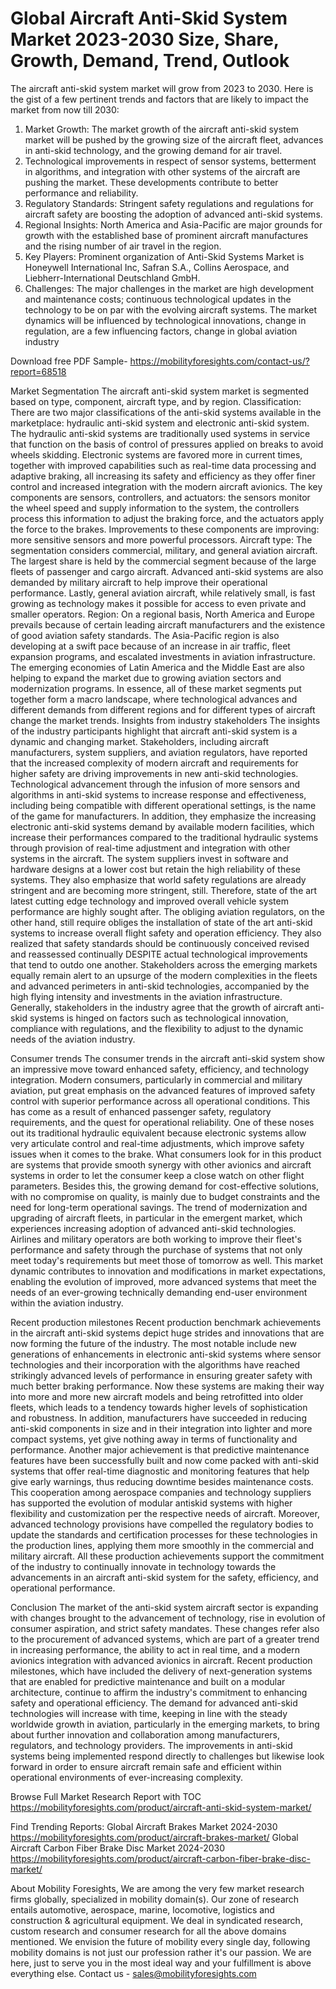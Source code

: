 # Global Aircraft Anti-Skid System Market 2023-2030 Size, Share, Growth, Demand, Trend, Outlook

The aircraft anti-skid system market will grow from 2023 to 2030. Here is the gist of a few pertinent trends and factors that are likely to impact the market from now till 2030:
1.	Market Growth: The market growth of the aircraft anti-skid system market will be pushed by the growing size of the aircraft fleet, advances in anti-skid technology, and the growing demand for air travel.
2.	Technological improvements in respect of sensor systems, betterment in algorithms, and integration with other systems of the aircraft are pushing the market. These developments contribute to better performance and reliability.
3.	Regulatory Standards: Stringent safety regulations and regulations for aircraft safety are boosting the adoption of advanced anti-skid systems.
4.	Regional Insights: North America and Asia-Pacific are major grounds for growth with the established base of prominent aircraft manufactures and the rising number of air travel in the region.
5.	Key Players: Prominent organization of Anti-Skid Systems Market is Honeywell International Inc, Safran S.A., Collins Aerospace, and Liebherr-International Deutschland GmbH.
6.	Challenges: The major challenges in the market are high development and maintenance costs; continuous technological updates in the technology to be on par with the evolving aircraft systems.
The market dynamics will be influenced by technological innovations, change in regulation, are a few influencing factors, change in global aviation industry


Download free PDF Sample- https://mobilityforesights.com/contact-us/?report=68518


Market Segmentation
The aircraft anti-skid system market is segmented based on type, component, aircraft type, and by region.
Classification: There are two major classifications of the anti-skid systems available in the marketplace: hydraulic anti-skid system and electronic anti-skid system. The hydraulic anti-skid systems are traditionally used systems in service that function on the basis of control of pressures applied on breaks to avoid wheels skidding. Electronic systems are favored more in current times, together with improved capabilities such as real-time data processing and adaptive braking, all increasing its safety and efficiency as they offer finer control and increased integration with the modern aircraft avionics.
The key components are sensors, controllers, and actuators: the sensors monitor the wheel speed and supply information to the system, the controllers process this information to adjust the braking force, and the actuators apply the force to the brakes. Improvements to these components are improving: more sensitive sensors and more powerful processors.
Aircraft type: The segmentation considers commercial, military, and general aviation aircraft. The largest share is held by the commercial segment because of the large fleets of passenger and cargo aircraft. Advanced anti-skid systems are also demanded by military aircraft to help improve their operational performance. Lastly, general aviation aircraft, while relatively small, is fast growing as technology makes it possible for access to even private and smaller operators.
Region: On a regional basis, North America and Europe prevails because of certain leading aircraft manufacturers and the existence of good aviation safety standards. The Asia-Pacific region is also developing at a swift pace because of an increase in air traffic, fleet expansion programs, and escalated investments in aviation infrastructure. The emerging economies of Latin America and the Middle East are also helping to expand the market due to growing aviation sectors and modernization programs.
In essence, all of these market segments put together form a macro landscape, where technological advances and different demands from different regions and for different types of aircraft change the market trends.
Insights from industry stakeholders
The insights of the industry participants highlight that aircraft anti-skid system is a dynamic and changing market. Stakeholders, including aircraft manufacturers, system suppliers, and aviation regulators, have reported that the increased complexity of modern aircraft and requirements for higher safety are driving improvements in new anti-skid technologies. Technological advancement through the infusion of more sensors and algorithms in anti-skid systems to increase response and effectiveness, including being compatible with different operational settings, is the name of the game for manufacturers. In addition, they emphasize the increasing electronic anti-skid systems demand by available modern facilities, which increase their performances compared to the traditional hydraulic systems through provision of real-time adjustment and integration with other systems in the aircraft. The system suppliers invest in software and hardware designs at a lower cost but retain the high reliability of these systems. They also emphasize that world safety regulations are already stringent and are becoming more stringent, still. Therefore, state of the art latest cutting edge technology and improved overall vehicle system performance are highly sought after. The obliging aviation regulators, on the other hand, still require obliges the installation of state of the art anti-skid systems to increase overall flight safety and operation efficiency. They also realized that safety standards should be continuously conceived revised and reassessed continually DESPITE actual technological improvements that tend to outdo one another. Stakeholders across the emerging markets equally remain alert to an upsurge of the modern complexities in the fleets and advanced perimeters in anti-skid technologies, accompanied by the high flying intensity and investments in the aviation infrastructure. Generally, stakeholders in the industry agree that the growth of aircraft anti-skid systems is hinged on factors such as technological innovation, compliance with regulations, and the flexibility to adjust to the dynamic needs of the aviation industry.

Consumer trends 
The consumer trends in the aircraft anti-skid system show an impressive move toward enhanced safety, efficiency, and technology integration. Modern consumers, particularly in commercial and military aviation, put great emphasis on the advanced features of improved safety control with superior performance across all operational conditions. This has come as a result of enhanced passenger safety, regulatory requirements, and the quest for operational reliability. One of these noses out its traditional hydraulic equivalent because electronic systems allow very articulate control and real-time adjustments, which improve safety issues when it comes to the brake. What consumers look for in this product are systems that provide smooth synergy with other avionics and aircraft systems in order to let the consumer keep a close watch on other flight parameters. Besides this, the growing demand for cost-effective solutions, with no compromise on quality, is mainly due to budget constraints and the need for long-term operational savings. The trend of modernization and upgrading of aircraft fleets, in particular in the emergent market, which experiences increasing adoption of advanced anti-skid technologies. Airlines and military operators are both working to improve their fleet's performance and safety through the purchase of systems that not only meet today's requirements but meet those of tomorrow as well. This market dynamic contributes to innovation and modifications in market expectations, enabling the evolution of improved, more advanced systems that meet the needs of an ever-growing technically demanding end-user environment within the aviation industry.

Recent production milestones 
Recent production benchmark achievements in the aircraft anti-skid systems depict huge strides and innovations that are now forming the future of the industry. The most notable include new generations of enhancements in electronic anti-skid systems where sensor technologies and their incorporation with the algorithms have reached strikingly advanced levels of performance in ensuring greater safety with much better braking performance. Now these systems are making their way into more and more new aircraft models and being retrofitted into older fleets, which leads to a tendency towards higher levels of sophistication and robustness. In addition, manufacturers have succeeded in reducing anti-skid components in size and in their integration into lighter and more compact systems, yet give nothing away in terms of functionality and performance. Another major achievement is that predictive maintenance features have been successfully built and now come packed with anti-skid systems that offer real-time diagnostic and monitoring features that help give early warnings, thus reducing downtime besides maintenance costs. This cooperation among aerospace companies and technology suppliers has supported the evolution of modular antiskid systems with higher flexibility and customization per the respective needs of aircraft. Moreover, advanced technology provisions have compelled the regulatory bodies to update the standards and certification processes for these technologies in the production lines, applying them more smoothly in the commercial and military aircraft. All these production achievements support the commitment of the industry to continually innovate in technology towards the advancements in an aircraft anti-skid system for the safety, efficiency, and operational performance.

Conclusion The market of the anti-skid system aircraft sector is expanding with changes brought to the advancement of technology, rise in evolution of consumer aspiration, and strict safety mandates. These changes refer also to the procurement of advanced systems, which are part of a greater trend in increasing performance, the ability to act in real time, and a modern avionics integration with advanced avionics in aircraft. Recent production milestones, which have included the delivery of next-generation systems that are enabled for predictive maintenance and built on a modular architecture, continue to affirm the industry's commitment to enhancing safety and operational efficiency. The demand for advanced anti-skid technologies will increase with time, keeping in line with the steady worldwide growth in aviation, particularly in the emerging markets, to bring about further innovation and collaboration among manufacturers, regulators, and technology providers. The improvements in anti-skid systems being implemented respond directly to challenges but likewise look forward in order to ensure aircraft remain safe and efficient within operational environments of ever-increasing complexity.

Browse Full Market Research Report with TOC https://mobilityforesights.com/product/aircraft-anti-skid-system-market/

Find Trending Reports:
Global Aircraft Brakes Market 2024-2030
https://mobilityforesights.com/product/aircraft-brakes-market/
Global Aircraft Carbon Fiber Brake Disc Market 2024-2030
https://mobilityforesights.com/product/aircraft-carbon-fiber-brake-disc-market/


About Mobility Foresights,
We are among the very few market research firms globally, specialized in mobility domain(s). Our zone of research entails automotive, aerospace, marine, locomotive, logistics and construction & agricultural equipment. We deal in syndicated research, custom research and consumer research for all the above domains mentioned.
We envision the future of mobility every single day, following mobility domains is not just our profession rather it's our passion. We are here, just to serve you in the most ideal way and your fulfillment is above everything else. Contact us -  sales@mobilityforesights.com 

